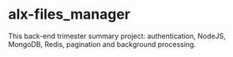 # alx-files_manager
This back-end trimester summary project: authentication, NodeJS, MongoDB, Redis, pagination and background processing.
